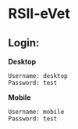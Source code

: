 # RSII-eVet


## Login:
**Desktop**<br/>
```
Username: desktop
Password: test
```

**Mobile**<br/>
```
Username: mobile
Password: test
```


